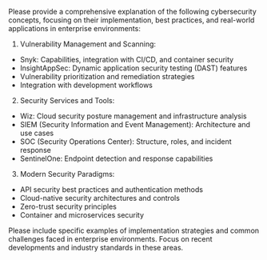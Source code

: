 Please provide a comprehensive explanation of the following cybersecurity concepts, focusing on their implementation, best practices, and real-world applications in enterprise environments:

1. Vulnerability Management and Scanning:
- Snyk: Capabilities, integration with CI/CD, and container security
- InsightAppSec: Dynamic application security testing (DAST) features
- Vulnerability prioritization and remediation strategies
- Integration with development workflows

2. Security Services and Tools:
- Wiz: Cloud security posture management and infrastructure analysis
- SIEM (Security Information and Event Management): Architecture and use cases
- SOC (Security Operations Center): Structure, roles, and incident response
- SentinelOne: Endpoint detection and response capabilities

3. Modern Security Paradigms:
- API security best practices and authentication methods
- Cloud-native security architectures and controls
- Zero-trust security principles
- Container and microservices security

Please include specific examples of implementation strategies and common challenges faced in enterprise environments. Focus on recent developments and industry standards in these areas.